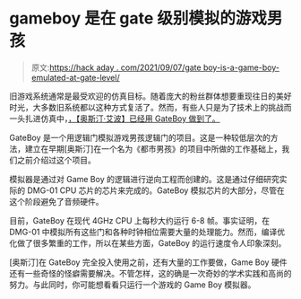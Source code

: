 # gameboy 是在 gate 级别模拟的游戏男孩

> 原文:[https://hack aday . com/2021/09/07/gate boy-is-a-game-boy-emulated-at-gate-level/](https://hackaday.com/2021/09/07/gateboy-is-a-game-boy-emulated-at-gate-level/)

旧游戏系统通常是最受欢迎的仿真目标。随着庞大的粉丝群体想要重现往日的美好时光，大多数旧系统都以这种方式复活了。然而，有些人只是为了技术上的挑战而一头扎进仿真中，[，【奥斯汀·艾波】已经用 GateBoy 做到了。](https://github.com/aappleby/MetroBoy)

GateBoy 是一个用逻辑门模拟游戏男孩逻辑门的项目。这是一种较低层次的方法，建立在早期[奥斯汀]在一个名为《都市男孩》的项目中所做的工作基础上，我们之前介绍过这个项目。

模拟器是通过对 Game Boy 的逻辑进行逆向工程而创建的。这是通过仔细研究实际的 DMG-01 CPU 芯片的芯片来完成的。GateBoy 模拟芯片的大部分，尽管在这个阶段避免了音频硬件。

目前，GateBoy 在现代 4GHz CPU 上每秒大约运行 6-8 帧。事实证明，在 DMG-01 中模拟所有这些门和各种时钟相位需要大量的处理能力。然而，编译优化做了很多繁重的工作，所以在某些方面，GateBoy 的运行速度令人印象深刻。

[奥斯汀]在 GateBoy 完全投入使用之前，还有大量的工作要做，Game Boy 硬件还有一些奇怪的怪癖需要解决。不管怎样，这的确是一次奇妙的学术实践和高尚的努力。与此同时，你可能想看看只运行一个游戏的 Game Boy 模拟器。